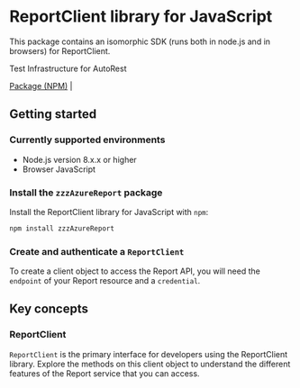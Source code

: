 # ReportClient library for JavaScript

This package contains an isomorphic SDK (runs both in node.js and in browsers) for ReportClient.

Test Infrastructure for AutoRest

[Package (NPM)](https://www.npmjs.com/package/zzzAzureReport) |

## Getting started

### Currently supported environments

- Node.js version 8.x.x or higher
- Browser JavaScript


### Install the `zzzAzureReport` package

Install the ReportClient library for JavaScript with `npm`:

```bash
npm install zzzAzureReport
```

### Create and authenticate a `ReportClient`

To create a client object to access the Report API, you will need the `endpoint` of your Report resource and a `credential`.
## Key concepts

### ReportClient

`ReportClient` is the primary interface for developers using the ReportClient library. Explore the methods on this client object to understand the different features of the Report service that you can access.


